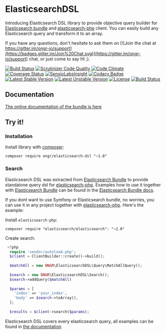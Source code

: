 # ElasticsearchDSL

Introducing Elasticsearch DSL library to provide objective query builder for [Elasticsearch bundle](https://github.com/ongr-io/ElasticsearchBundle) and [elasticsearch-php](https://github.com/elastic/elasticsearch-php) client. You can easily build any Elasticsearch query and transform it to an array.

If you have any questions, don't hesitate to ask them on [![Join the chat at https://gitter.im/ongr-io/support](https://badges.gitter.im/Join%20Chat.svg)](https://gitter.im/ongr-io/support)
 chat, or just come to say Hi ;).
 
[![Build Status](https://travis-ci.org/ongr-io/ElasticsearchDSL.svg?branch=master)](https://travis-ci.org/ongr-io/ElasticsearchDSL)
[![Scrutinizer Code Quality](https://scrutinizer-ci.com/g/ongr-io/ElasticsearchDSL/badges/quality-score.png?b=master)](https://scrutinizer-ci.com/g/ongr-io/ElasticsearchDSL/?branch=master)
[![Code Climate](https://codeclimate.com/github/ongr-io/ElasticsearchDSL/badges/gpa.svg)](https://codeclimate.com/github/ongr-io/ElasticsearchDSL)
[![Coverage Status](https://coveralls.io/repos/ongr-io/ElasticsearchDSL/badge.svg?branch=master&service=github)](https://coveralls.io/github/ongr-io/ElasticsearchDSL?branch=master)
[![SensioLabsInsight](https://insight.sensiolabs.com/projects/839e0b9f-0c79-46f3-be97-9afa3a503c98/mini.png)](https://insight.sensiolabs.com/projects/839e0b9f-0c79-46f3-be97-9afa3a503c98)
[![Codacy Badge](https://api.codacy.com/project/badge/grade/775a642a9d4245598a9dcfb61969a749)](https://www.codacy.com/app/ongr/ElasticsearchDSL)
[![Latest Stable Version](https://poser.pugx.org/ongr/elasticsearch-dsl/v/stable)](https://packagist.org/packages/ongr/elasticsearch-dsl)
[![Latest Unstable Version](https://poser.pugx.org/ongr/elasticsearch-dsl/v/unstable)](https://packagist.org/packages/ongr/elasticsearch-dsl)
[![License](https://poser.pugx.org/ongr/elasticsearch-dsl/license)](https://packagist.org/packages/ongr/elasticsearch-dsl)
[![Build Status](https://travis-ci.org/ongr-io/ElasticsearchDSL.svg?branch=master)](https://travis-ci.org/ongr-io/ElasticsearchDSL)


## Documentation

[The online documentation of the bundle is here](docs/index.md)

## Try it!

### Installation

Install library with [composer](https://getcomposer.org):

```
composer require ongr/elasticsearch-dsl "~1.0"
```

### Search

Elasticsearch DSL was extracted from [Elasticsearch Bundle](https://github.com/ongr-io/ElasticsearchBundle) to provide standalone query dsl for [elasticsearch-php](https://github.com/elastic/elasticsearch-php). Examples how to use it together with [Elasticsearch Bundle](https://github.com/ongr-io/ElasticsearchBundle) can be found in the [Elasticsearch Bundle docs](https://github.com/ongr-io/ElasticsearchBundle/blob/master/Resources/doc/search.md).

If you dont want to use Symfony or Elasticsearch bundle, no worries, you can use it in any project together with [elasticsearch-php](https://github.com/elastic/elasticsearch-php). Here's the example:

Install `elasticsearch-php`:

```
composer require "elasticsearch/elasticsearch": "~2.0"
```

Create search:

```php
 <?php
  require 'vendor/autoload.php';
  $client = ClientBuilder::create()->build();
  
  $matchAll = new ONGR\ElasticsearchDSL\Query\MatchAllQuery();
  
  $search = new ONGR\ElasticsearchDSL\Search();
  $search->addQuery($matchAll)
  
  $params = [
    'index' => 'your_index',
    'body' => $search->toArray(),
  ];
  
  $results = $client->search($params);
```

Elasticsearch DSL covers every elasticsearch query, all examples can be found in [the documentation](docs/index.md)
